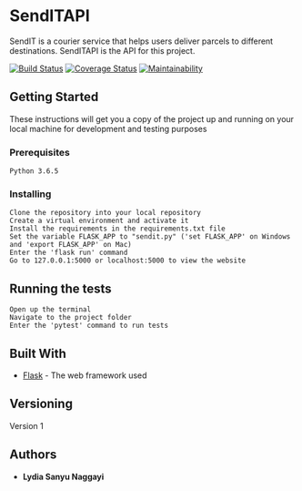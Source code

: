 # SendITAPI
SendIT is a courier service that helps users deliver parcels to different destinations. SendITAPI is the API for this project.


[![Build Status](https://travis-ci.org/NLSanyu/SendITAPI.svg?branch=api)](https://travis-ci.org/NLSanyu/SendITAPI)
[![Coverage Status](https://coveralls.io/repos/github/NLSanyu/SendITAPI/badge.svg?branch=master)](https://coveralls.io/github/NLSanyu/SendITAPI?branch=master)
[![Maintainability](https://api.codeclimate.com/v1/badges/7d6df8a6836b46adf0ee/maintainability)](https://codeclimate.com/github/NLSanyu/SendITAPI/maintainability)


## Getting Started
These instructions will get you a copy of the project up and running on your local machine for development and testing purposes


### Prerequisites
```
Python 3.6.5
```

### Installing

```
Clone the repository into your local repository
Create a virtual environment and activate it
Install the requirements in the requirements.txt file
Set the variable FLASK_APP to "sendit.py" ('set FLASK_APP' on Windows and 'export FLASK_APP' on Mac)
Enter the 'flask run' command
Go to 127.0.0.1:5000 or localhost:5000 to view the website
```


## Running the tests

```
Open up the terminal
Navigate to the project folder
Enter the 'pytest' command to run tests
```


## Built With
* [Flask](http://flask.pocoo.org/) - The web framework used


## Versioning
Version 1


## Authors

* **Lydia Sanyu Naggayi** 
